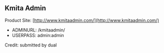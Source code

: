 ## Kmita Admin
Product Site: [http://www.kmitaadmin.com/](http://www.kmitaadmin.com/)

* ADMINURL: /kmitaadmin/
* USERPASS: admin:admin

Credit: submitted by dual